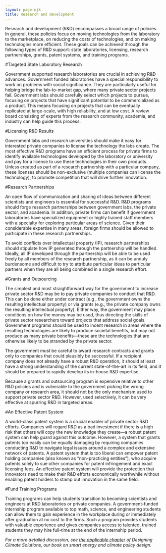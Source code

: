 ```yaml
---
layout: page.njk
title: Research and Development
---
```

Research and development (R&D) encompasses a broad range of policies.  In general, these policies focus on moving technologies from the laboratory to the marketplace, on reducing the costs of technologies, and on making technologies more efficient.  These goals can be achieved through the following types of R&D support: state laboratories, licensing, research partnerships, grants, patent systems, and training programs.

#Targeted State Laboratory Research

Government supported research laboratories are crucial in achieving R&D advances.   Government funded laboratories have a special responsibility to work on problems with social significance.  They are particularly useful for helping bridge the lab-to-market gap, where many private sector projects fail.  Government labs should carefully select which projects to pursue, focusing on projects that have significant potential to be commercialized as a product.  This means focusing on projects that can be eventually replicated at large-scale, with high reliability, and at low cost.  A review board consisting of experts from the research community, academia, and industry can help guide this process.

#Licensing R&D Results

Government labs and research universities should make it easy for interested private companies to license the technology the labs create.  The most effective R&D programs have an efficient process for private firms to identify available technologies developed by the laboratory or university and pay for a license to use these technologies in their own products.  Unless created as part of a research partnership with a particular company, these licenses should be non-exclusive (multiple companies can license the technology), to promote competition that will drive further innovation.

#Research Partnerships

An open flow of communication and sharing of ideas between different scientists and engineers is essential for successful R&D.  R&D programs should forge research partnerships between government labs, the private sector, and academia.  In addition, private firms can benefit if government laboratories have specialized equipment or highly trained staff members with a specialty for exploring particular areas of science.  Given their considerable expertise in many areas, foreign firms should be allowed to participate in these research partnerships.

To avoid conflicts over intellectual property (IP), research partnerships should stipulate how IP generated through the partnership will be handled.  Ideally, all IP developed through the partnership will be able to be used freely by all members of the research partnership, as it can be unduly burdensome and difficult to try to attribute particular ideas to particular partners when they are all being combined in a single research effort.

#Grants and Outsourcing

The simplest and most straightforward way for the government to increase private sector R&D may be to pay private companies to conduct that R&D.  This can be done either under contract (e.g., the government owns the resulting intellectual property) or via grants (e.g., the private company owns the resulting intellectual property).  Either way, the government may place conditions on how the money may be used, thus directing the skills of private sector researchers toward projects that address social goals.  Government programs should be used to incent research in areas where the resulting technologies are likely to produce societal benefits, but may not produce as many private benefits—these are the technologies that are otherwise likely to be stranded by the private sector.

The government must be careful to award research contracts and grants only to companies that could plausibly be successful.  If a recipient company does not already have a robust R&D operation, it should at least have a strong understanding of the current state-of-the-art in its field, and it should be prepared to rapidly develop its in-house R&D expertise.

Because a grants and outsourcing program is expensive relative to other R&D policies and is vulnerable to the government picking the wrong company or research area, it should not be the only mechanism used to support private sector R&D.  However, used selectively, it can be very effective at spurring R&D in targeted areas.

#An Effective Patent System

A world-class patent system is a crucial enabler of private sector R&D efforts.  Companies will regard R&D as a bad investment if there is a high risk that others will copy the new knowledge they create—a robust patent system can help guard against this outcome.  However, a system that grants patents too easily can be equally damaging by requiring companies conducting R&D to navigate legal issues around a complex and extensive network of patents.  A patent system that is too liberal can empower patent holding companies (also known as “non-practicing entities”), who acquire patents solely to sue other companies for patent infringement and exact licensing fees.  An effective patent system will provide the protection that innovators need to make their R&D efforts economically worthwhile without enabling patent holders to stamp out innovation in the same field.

#Fund Training Programs

Training programs can help students transition to becoming scientists and engineers at R&D laboratories or private companies.  A government-funded internship program available to top math, science, and engineering students can allow them to gain experience in the workplace during or immediately after graduation at no cost to the firms.  Such a program provides students with valuable experience and gives companies access to talented, trained students they may hire full-time at the end of the internship period.

*For a more detailed discussion, see [the applicable chapter](/dcs/policies/research-and-development-policies/) of Designing Climate Solutions, our book on smart energy and climate policy design.*
